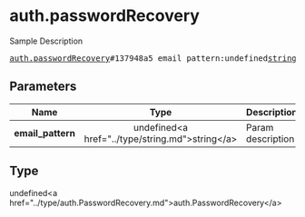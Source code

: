 # auth.passwordRecovery

Sample Description

<pre>
<a href="../constructor/auth.passwordRecovery.md">auth.passwordRecovery</a>#137948a5 email_pattern:undefined<a href="../type/string.md">string</a> = undefined<a href="../type/auth.PasswordRecovery.md">auth.PasswordRecovery</a>;
</pre>

## Parameters

| Name | Type | Description |
|------|:----:|-------------|
| **email_pattern** | undefined&lt;a href=&#34;../type/string.md&#34;&gt;string&lt;/a&gt; | Param description |

## Type

undefined&lt;a href=&#34;../type/auth.PasswordRecovery.md&#34;&gt;auth.PasswordRecovery&lt;/a&gt;
